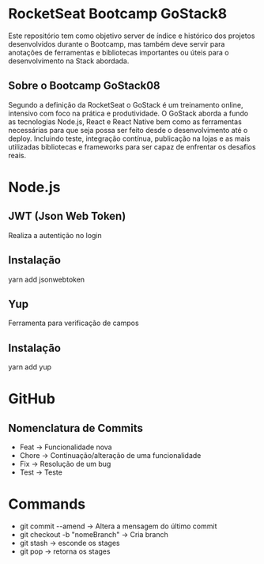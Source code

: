 # RocketSeat Bootcamp GoStack8
Este repositório tem como objetivo server de índice e histórico dos projetos desenvolvidos durante o Bootcamp, mas também deve servir para anotações de ferramentas e bibliotecas importantes ou úteis para o desenvolvimento na Stack abordada.

## Sobre o Bootcamp GoStack08
Segundo a definição da RocketSeat o GoStack é um treinamento online, intensivo com foco na prática e produtividade. O GoStack aborda a fundo as tecnologias Node.js, React e React Native bem como as ferramentas necessárias para que seja possa ser feito desde o desenvolvimento até o deploy. Incluindo teste, integração contínua, publicação na lojas e as mais utilizadas bibliotecas e frameworks para ser capaz de enfrentar os desafios reais.

# Node.js

## JWT (Json Web Token)
Realiza a autentição no login

## Instalação
yarn add jsonwebtoken

## Yup
Ferramenta para verificação de campos

## Instalação
yarn add yup


# GitHub
## Nomenclatura de Commits
* Feat -> Funcionalidade nova
* Chore -> Continuação/alteração de uma funcionalidade 
* Fix -> Resolução de um bug
* Test -> Teste

# Commands
* git commit --amend -> Altera a mensagem do último commit
* git checkout -b "nomeBranch" -> Cria branch
* git stash -> esconde os stages 
* git pop -> retorna os stages



